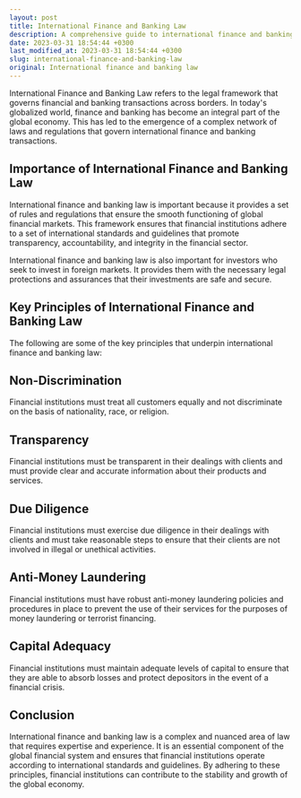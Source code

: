 ```yaml
---
layout: post
title: International Finance and Banking Law
description: A comprehensive guide to international finance and banking law.
date: 2023-03-31 18:54:44 +0300
last_modified_at: 2023-03-31 18:54:44 +0300
slug: international-finance-and-banking-law
original: International finance and banking law
---
```


International Finance and Banking Law refers to the legal framework that governs financial and banking transactions across borders. In today's globalized world, finance and banking has become an integral part of the global economy. This has led to the emergence of a complex network of laws and regulations that govern international finance and banking transactions. 

## Importance of International Finance and Banking Law

International finance and banking law is important because it provides a set of rules and regulations that ensure the smooth functioning of global financial markets. This framework ensures that financial institutions adhere to a set of international standards and guidelines that promote transparency, accountability, and integrity in the financial sector.

International finance and banking law is also important for investors who seek to invest in foreign markets. It provides them with the necessary legal protections and assurances that their investments are safe and secure. 

## Key Principles of International Finance and Banking Law

The following are some of the key principles that underpin international finance and banking law:

## Non-Discrimination

Financial institutions must treat all customers equally and not discriminate on the basis of nationality, race, or religion.

## Transparency

Financial institutions must be transparent in their dealings with clients and must provide clear and accurate information about their products and services.

## Due Diligence

Financial institutions must exercise due diligence in their dealings with clients and must take reasonable steps to ensure that their clients are not involved in illegal or unethical activities.

## Anti-Money Laundering

Financial institutions must have robust anti-money laundering policies and procedures in place to prevent the use of their services for the purposes of money laundering or terrorist financing.

## Capital Adequacy

Financial institutions must maintain adequate levels of capital to ensure that they are able to absorb losses and protect depositors in the event of a financial crisis.

## Conclusion

International finance and banking law is a complex and nuanced area of law that requires expertise and experience. It is an essential component of the global financial system and ensures that financial institutions operate according to international standards and guidelines. By adhering to these principles, financial institutions can contribute to the stability and growth of the global economy.